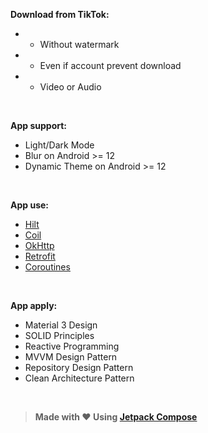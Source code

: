 
**Download from TikTok:**
- - Without watermark
- - Even if account prevent download
- - Video or Audio

<br>

**App support:**
- Light/Dark Mode
- Blur on Android >= 12
- Dynamic Theme on Android >= 12

<br>

**App use:**
- [Hilt](https://developer.android.com/training/dependency-injection/hilt-android)
- [Coil](https://coil-kt.github.io/coil)
- [OkHttp](https://square.github.io/okhttp)
- [Retrofit](https://square.github.io/retrofit)
- [Coroutines](https://kotlinlang.org/docs/coroutines-overview.html)

<br>

**App apply:**
- Material 3 Design
- SOLID Principles
- Reactive Programming
- MVVM Design Pattern
- Repository Design Pattern
- Clean Architecture Pattern


<br>

> **Made with ❤️ Using [Jetpack Compose](https://developer.android.com/jetpack/compose)**

